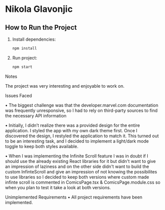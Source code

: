 # Nikola Glavonjic

## How to Run the Project

1. Install dependencies:

   ```bash
   npm install

   ```

2. Run project:
   ```bash
   npm start
   ```

Notes

The project was very interesting and enjoyable to work on.

Issues Faced

• The biggest challenge was that the developer.marvel.com documentation was frequently unresponsive, so I had to rely on third-party sources to find the necessary API information

• Initially, I didn’t realize there was a provided design for the entire application. I styled the app with my own dark theme first. Once I discovered the design, I restyled the application to match it. This turned out to be an interesting task, and I decided to implement a light/dark mode toggle to keep both styles available.

• When I was implementing the Infinite Scroll feature I was in doubt if I should use the already existing React libraries for it but didn't want to give an impression of laziness and on the other side didn't want to build the custom InfinteScroll and give an impression of not knowing the possibilites to use libraries so I decided to keep both versions where custom made infinte scroll is commented in ComicsPage.tsx & ComicsPage.module.css so when you plan to test it take a look at both versions.

Unimplemented Requirements
• All project requirements have been implemented.
